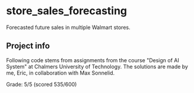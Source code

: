 # store_sales_forecasting

Forecasted future sales in multiple Walmart stores.


## Project info

Following code stems from assignments from the course "Design of AI System" at Chalmers University of Technology. The solutions are made by me, Eric, in collaboration with Max Sonnelid.

Grade: 5/5 (scored 535/600)

